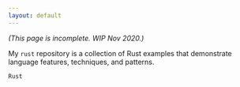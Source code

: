 ```yaml
---
layout: default
---
```


_(This page is incomplete. WIP Nov 2020.)_

My `rust` repository is a collection of Rust examples that demonstrate language features, techniques, and patterns.

`Rust`